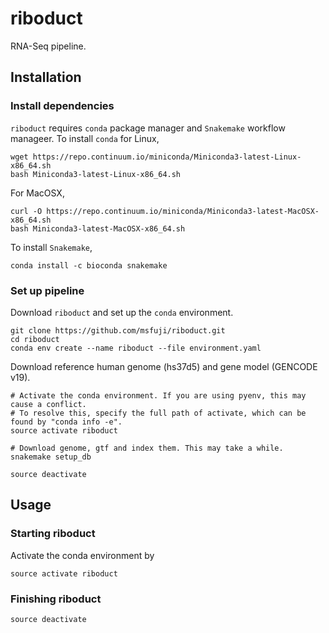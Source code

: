 # riboduct
RNA-Seq pipeline.

## Installation
### Install dependencies
`riboduct` requires `conda` package manager and `Snakemake` workflow manageer.
To install `conda` for Linux,
```
wget https://repo.continuum.io/miniconda/Miniconda3-latest-Linux-x86_64.sh
bash Miniconda3-latest-Linux-x86_64.sh
```
For MacOSX,
```
curl -O https://repo.continuum.io/miniconda/Miniconda3-latest-MacOSX-x86_64.sh
bash Miniconda3-latest-MacOSX-x86_64.sh
```
To install `Snakemake`,
```
conda install -c bioconda snakemake
```

### Set up pipeline
Download `riboduct` and set up the `conda` environment.
```
git clone https://github.com/msfuji/riboduct.git
cd riboduct
conda env create --name riboduct --file environment.yaml
```

Download reference human genome (hs37d5) and gene model (GENCODE v19).
```
# Activate the conda environment. If you are using pyenv, this may cause a conflict.
# To resolve this, specify the full path of activate, which can be found by "conda info -e".
source activate riboduct

# Download genome, gtf and index them. This may take a while.
snakemake setup_db

source deactivate
```


## Usage

### Starting riboduct
Activate the conda environment by
```
source activate riboduct
```



### Finishing riboduct
```
source deactivate
```
